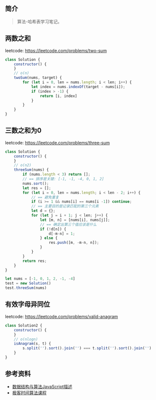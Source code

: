 ## 简介

> 算法-哈希表学习笔记。

## 两数之和

leetcode: https://leetcode.com/problems/two-sum

```js
class Solution {
    constructor() {
    }
    // o(n)
    twoSum(nums, target) {
        for (let i = 0, len = nums.length; i < len; i++) {
            let index = nums.indexOf(target - nums[i]);
            if (index > -1) {
                return [i, index]
            }
        }
    }
}
```

## 三数之和为0

leetcode: https://leetcode.com/problems/three-sum

```js
class Solution {
    constructor() {
    }
    // o(n2)
    threeSum(nums) {
        if (nums.length < 3) return [];
        // == 排序是关键: [-1, -1, -4, 0, 1, 2]
        nums.sort();
        let res = [];
        for (let i = 0, len = nums.length; i < len - 2; i++) {
            // == 避免重复
            if (i >= 1 && nums[i] == nums[i -1]) continue;
            // == 主要目的是记录匹配的第三个元素
            let d = {};
            for (let j = i + 1; j < len; j++) {
                let [m, n] = [nums[i], nums[j]];
                // == 确定出第三个值应该是什么
                if (!d[n]) {
                    d[-m-n] = 1;
                } else {
                    res.push([m, -m-n, n]);
                }
            }
        }
        return res;
    }
}

let nums = [-1, 0, 1, 2, -1, -4]
test = new Solution()
test.threeSum(nums)
```

## 有效字母异同位

leetcode: https://leetcode.com/problems/valid-anagram

```js
class Solution2 {
    constructor() {
    }
    // o(nlogn)
    isAnagram(s, t) {
        s.split('').sort().join('') === t.split('').sort().join('')
    }
}
```

## 参考资料

- [数据结构与算法JavaScript描述](https://book.douban.com/subject/25945449/)
- [极客时间算法课程](https://time.geekbang.org/course/intro/100019701)
